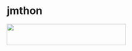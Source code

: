 # jmthon

<p align="left"><a href="https://heroku.com/deploy?template=https://github.com/SLOM2539/mus1"> <img src="https://img.shields.io/badge/Deploy%20To%20Heroku-purple?style=for-the-badge&logo=heroku" width="320" height="58.45"/></a></p>
